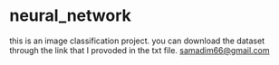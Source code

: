 # neural_network
this is an image classification project. you can download the dataset through the link that I provoded in the txt file. 
samadim66@gmail.com
